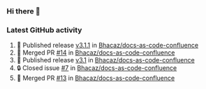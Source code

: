 ### Hi there 👋


### Latest GitHub activity
<!--START_SECTION:activity-->
1. 🚀 Published release [v3.1.1](https://github.com/Bhacaz/docs-as-code-confluence/releases/tag/v3.1.1) in [Bhacaz/docs-as-code-confluence](https://github.com/Bhacaz/docs-as-code-confluence)
2. 🎉 Merged PR [#14](https://github.com/Bhacaz/docs-as-code-confluence/pull/14) in [Bhacaz/docs-as-code-confluence](https://github.com/Bhacaz/docs-as-code-confluence)
3. 🚀 Published release [v3.1](https://github.com/Bhacaz/docs-as-code-confluence/releases/tag/v3.1) in [Bhacaz/docs-as-code-confluence](https://github.com/Bhacaz/docs-as-code-confluence)
4. 🔒 Closed issue [#7](https://github.com/Bhacaz/docs-as-code-confluence/issues/7) in [Bhacaz/docs-as-code-confluence](https://github.com/Bhacaz/docs-as-code-confluence)
5. 🎉 Merged PR [#13](https://github.com/Bhacaz/docs-as-code-confluence/pull/13) in [Bhacaz/docs-as-code-confluence](https://github.com/Bhacaz/docs-as-code-confluence)
<!--END_SECTION:activity-->

<!--
**Bhacaz/bhacaz** is a ✨ _special_ ✨ repository because its `README.md` (this file) appears on your GitHub profile.

Here are some ideas to get you started:

- 🔭 I’m currently working on ...
- 🌱 I’m currently learning ...
- 👯 I’m looking to collaborate on ...
- 🤔 I’m looking for help with ...
- 💬 Ask me about ...
- 📫 How to reach me: ...
- 😄 Pronouns: ...
- ⚡ Fun fact: ...
-->
